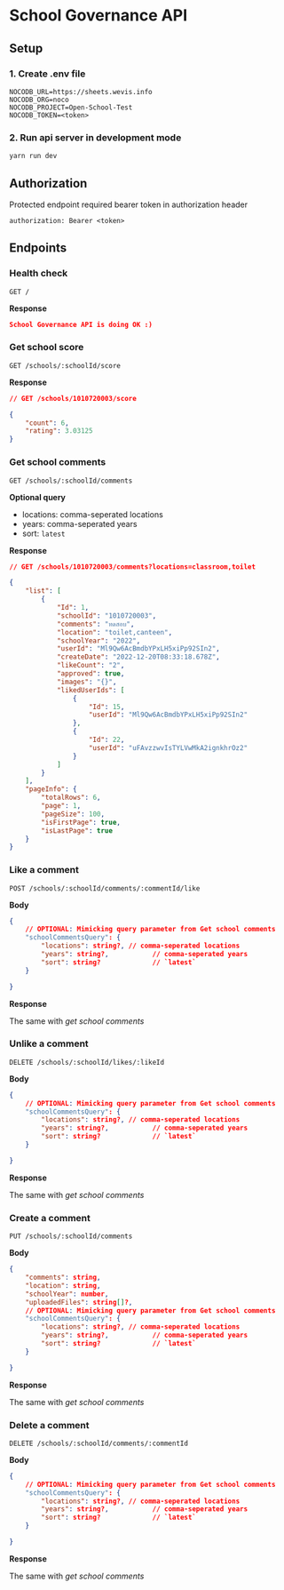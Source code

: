 # School Governance API

## Setup

### 1. Create .env file

```
NOCODB_URL=https://sheets.wevis.info
NOCODB_ORG=noco
NOCODB_PROJECT=Open-School-Test
NOCODB_TOKEN=<token>
```

### 2. Run api server in development mode

```
yarn run dev
```

## Authorization

Protected endpoint required bearer token in authorization header

```
authorization: Bearer <token>
```

## Endpoints

### Health check

```
GET /
```

**Response**

```JSON
School Governance API is doing OK :)
```

### Get school score

```
GET /schools/:schoolId/score
```

**Response**

```json
// GET /schools/1010720003/score

{
	"count": 6,
	"rating": 3.03125
}
```

### Get school comments

```
GET /schools/:schoolId/comments
```

**Optional query**

- locations: comma-seperated locations
- years: comma-seperated years
- sort: `latest`

**Response**

```json
// GET /schools/1010720003/comments?locations=classroom,toilet

{
	"list": [
		{
			"Id": 1,
			"schoolId": "1010720003",
			"comments": "ทดสอบ",
			"location": "toilet,canteen",
			"schoolYear": "2022",
			"userId": "Ml9Qw6AcBmdbYPxLH5xiPp92SIn2",
			"createDate": "2022-12-20T08:33:18.678Z",
			"likeCount": "2",
			"approved": true,
			"images": "{}",
			"likedUserIds": [
				{
					"Id": 15,
					"userId": "Ml9Qw6AcBmdbYPxLH5xiPp92SIn2"
				},
				{
					"Id": 22,
					"userId": "uFAvzzwvIsTYLVwMkA2ignkhrOz2"
				}
			]
		}
	],
	"pageInfo": {
		"totalRows": 6,
		"page": 1,
		"pageSize": 100,
		"isFirstPage": true,
		"isLastPage": true
	}
}
```

### Like a comment

```
POST /schools/:schoolId/comments/:commentId/like
```

**Body**

```json
{
	// OPTIONAL: Mimicking query parameter from Get school comments
	"schoolCommentsQuery": {
		"locations": string?, // comma-seperated locations
		"years": string?,			// comma-seperated years
		"sort": string?				// `latest`
	}

}
```

**Response**

The same with _get school comments_

### Unlike a comment

```
DELETE /schools/:schoolId/likes/:likeId
```

**Body**

```json
{
	// OPTIONAL: Mimicking query parameter from Get school comments
	"schoolCommentsQuery": {
		"locations": string?, // comma-seperated locations
		"years": string?,			// comma-seperated years
		"sort": string?				// `latest`
	}

}
```

**Response**

The same with _get school comments_

### Create a comment

```
PUT /schools/:schoolId/comments
```

**Body**

```json
{
	"comments": string,
	"location": string,
	"schoolYear": number,
	"uploadedFiles": string[]?,
	// OPTIONAL: Mimicking query parameter from Get school comments
	"schoolCommentsQuery": {
		"locations": string?, // comma-seperated locations
		"years": string?,			// comma-seperated years
		"sort": string?				// `latest`
	}

}
```

**Response**

The same with _get school comments_

### Delete a comment

```
DELETE /schools/:schoolId/comments/:commentId
```

**Body**

```json
{
	// OPTIONAL: Mimicking query parameter from Get school comments
	"schoolCommentsQuery": {
		"locations": string?, // comma-seperated locations
		"years": string?,			// comma-seperated years
		"sort": string?				// `latest`
	}

}
```

**Response**

The same with _get school comments_
